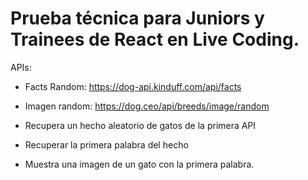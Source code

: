 # Prueba técnica para Juniors y Trainees de React en Live Coding.

APIs:

- Facts Random: https://dog-api.kinduff.com/api/facts
- Imagen random: https://dog.ceo/api/breeds/image/random

- Recupera un hecho aleatorio de gatos de la primera API
- Recuperar la primera palabra del hecho
- Muestra una imagen de un gato con la primera palabra.